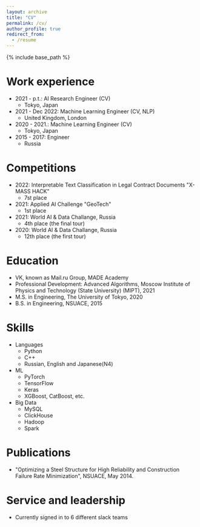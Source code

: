 ```yaml
---
layout: archive
title: "CV"
permalink: /cv/
author_profile: true
redirect_from:
  - /resume
---
```


{% include base_path %}

Work experience
======
* 2021 - p.t.: AI Research Engineer (CV)
  * Tokyo, Japan
* 2021 - Dec 2022: Machine Learning Engineer (CV, NLP)
  * United Kingdom, London
* 2020 - 2021.: Machine Learning Engineer (CV)
  * Tokyo, Japan
* 2015 - 2017: Engineer
  * Russia

Competitions
======
* 2022: Interpretable Text Classification in Legal Contract Documents "X-MASS HACK"
  * 7st place 
* 2021: Applied AI Challenge "GeoTech"
  * 1st place 
* 2021: World AI & Data Challange, Russia
  * 4th place (the final tour)
* 2020: World AI & Data Challange, Russia
  * 12th place (the first tour)


Education
======
* VK, known as Mail.ru Group, MADE Academy
* Professional Development: Advanced Algorithms, Moscow Institute of Physics and Technology (State University) (MIPT), 2021
* M.S. in Engineering, The University of Tokyo, 2020
* B.S. in Engineering, NSUACE, 2015

Skills
======  
* Languages
  * Python
  * C++
  * Russian, English and Japanese(N4)
* ML
  * PyTorch
  * TensorFlow
  * Keras
  * XGBoost, CatBoost, etc.
* Big Data
  * MySQL
  * ClickHouse
  * Hadoop
  * Spark

Publications
======
* "Optimizing a Steel Structure for High Reliability and Construction Failure Rate Minimization", NSUACE, May 2014.
  
 
Service and leadership
======
* Currently signed in to 6 different slack teams
